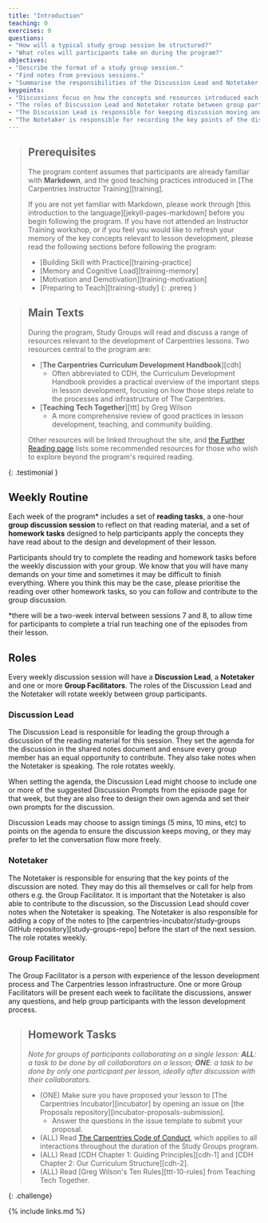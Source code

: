 ```yaml
---
title: "Introduction"
teaching: 0
exercises: 0
questions:
- "How will a typical study group session be structured?"
- "What roles will participants take on during the program?"
objectives:
- "Describe the format of a study group session."
- "Find notes from previous sessions."
- "Summarise the responsibilities of the Discussion Lead and Notetaker for each session."
keypoints:
- "Discussions focus on how the concepts and resources introduced each week can be applied to the design and development of lessons."
- "The roles of Discussion Lead and Notetaker rotate between group participants each week."
- "The Discussion Lead is responsible for keeping discussion moving and on topic, and ensuring every participant can contribute equally."
- "The Notetaker is responsible for recording the key points of the discussion and uploading these to GitHub after the session."
---
```


> ## Prerequisites
>
> The program content assumes that participants are already familiar with
> **Markdown**, and the good teaching practices introduced in
> [The Carpentries Instructor Training][training].
>
> If you are not yet familiar with Markdown, please work through
> [this introduction to the language][jekyll-pages-markdown]
> before you begin following the program.
> If you have not attended an Instructor Training workshop,
> or if you feel you would like to refresh your memory of
> the key concepts relevant to lesson development,
> please read the following sections before following the program:
>
> - [Building Skill with Practice][training-practice]
> - [Memory and Cognitive Load][training-memory]
> - [Motivation and Demotivation][training-motivation]
> - [Preparing to Teach][training-study]
{: .prereq }

> ## Main Texts
>
> During the program, Study Groups will read and discuss a range of resources
> relevant to the development of Carpentries lessons.
> Two resources central to the program are:
>
> - [**The Carpentries Curriculum Development Handbook**][cdh]
>   - Often abbreviated to CDH, the Curriculum Development Handbook provides
>   a practical overview of the important steps in lesson development,
>   focusing on how those steps relate to the processes and infrastructure
>   of The Carpentries.
> - [**Teaching Tech Together**][ttt] by Greg Wilson
>   - A more comprehensive review of good practices in lesson development,
>   teaching, and community building.
>
> Other resources will be linked throughout the site,
> and [the Further Reading page]({{page.root}}/further_reading/) lists some recommended resources
> for those who wish to explore beyond the program's required reading.
>
{: .testimonial }

## Weekly Routine

Each week of the program\* includes a set of **reading tasks**,
a one-hour **group discussion session** to reflect on that reading material,
and a set of **homework tasks** designed to help participants
apply the concepts they have read about to the design and development of their lesson.

Participants should try to complete the reading and homework tasks
before the weekly discussion with your group.
We know that you will have many demands on your time and
sometimes it may be difficult to finish everything.
Where you think this may be the case,
please prioritise the reading over other homework tasks,
so you can follow and contribute to the group discussion.

\*there will be a two-week interval between sessions 7 and 8, to allow time for participants to complete a trial run
teaching one of the episodes from their lesson.

## Roles

Every weekly discussion session will have a **Discussion Lead**, a **Notetaker** and one or more **Group Facilitators**.
The roles of the Discussion Lead and the Notetaker will rotate weekly between group participants.

### Discussion Lead

The Discussion Lead is responsible for leading the group through a discussion
of the reading material for this session.
They set the agenda for the discussion in the shared notes document
and ensure every group member has an equal opportunity to contribute.
They also take notes when the Notetaker is speaking. The role rotates weekly.

When setting the agenda,
the Discussion Lead might choose to include one or more of
the suggested Discussion Prompts from the episode page for that week,
but they are also free to design their own agenda and
set their own prompts for the discussion.

Discussion Leads may choose to assign timings (5 mins, 10 mins, etc)
to points on the agenda to ensure the discussion keeps moving,
or they may prefer to let the conversation flow more freely.

### Notetaker

The Notetaker is responsible for ensuring that the key points of the discussion are noted.
They may do this all themselves or call for help from others e.g. the Group Facilitator.
It is important that the Notetaker is also able to contribute to the discussion,
so the Discussion Lead should cover notes when the Notetaker is speaking.
The Notetaker is also responsible for adding a copy of the notes
to [the carpentries-incubator/study-groups GitHub repository][study-groups-repo]
before the start of the next session. The role rotates weekly.

### Group Facilitator

The Group Facilitator is a person with experience of
the lesson development process and The Carpentries lesson infrastructure.
One or more Group Facilitators will be present each week to
facilitate the discussions, answer any questions,
and help group participants with the lesson development process.

> ## Homework Tasks
>
> _Note for groups of participants collaborating on a single lesson:_
> _**ALL**: a task to be done by all collaborators on a lesson;_
> _**ONE**: a task to be done by only one participant per lesson,_
> _ideally after discussion with their collaborators._
>
> - (ONE) Make sure you have proposed your lesson to [The Carpentries Incubator][incubator]
>   by opening an issue on [the Proposals repository][incubator-proposals-submission].
>   - Answer the questions in the issue template to submit your proposal.
> - (ALL) Read [The Carpentries Code of Conduct](https://docs.carpentries.org/topic_folders/policies/code-of-conduct.html), which applies to all interactions throughout the duration of the Study Groups program.
> - (ALL) Read [CDH Chapter 1: Guiding Principles][cdh-1]
>   and [CDH Chapter 2: Our Curriculum Structure][cdh-2].
> - (ALL) Read [Greg Wilson's Ten Rules][ttt-10-rules] from Teaching Tech Together.
>
{: .challenge}

{% include links.md %}
